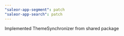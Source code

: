 ```yaml
---
"saleor-app-segment": patch
"saleor-app-search": patch
---
```


Implemented ThemeSynchronizer from shared package
